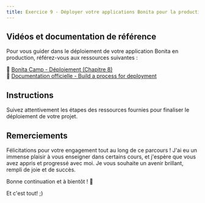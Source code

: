 ```yaml
---
title: Exercice 9 - Déployer votre applications Bonita pour la production
---  
```


## Vidéos et documentation de référence  

Pour vous guider dans le déploiement de votre application Bonita en production, référez-vous aux ressources suivantes :  

🔗 [Bonita Camp - Déploiement (Chapitre 8)](https://fr.bonitasoft.com/videos/bonita-camp-deploiement-chapitre-8)  
📖 [Documentation officielle - Build a process for deployment](https://documentation.bonitasoft.com/bonita/latest/build-a-process-for-deployment)  

## Instructions  
Suivez attentivement les étapes des ressources fournies pour finaliser le déploiement de votre projet.  

## Remerciements  
Félicitations pour votre engagement tout au long de ce parcours ! J'ai eu un immense plaisir à vous enseigner dans certains cours, et j'espère que vous avez appris et progressé avec moi. Je vous souhaite un avenir brillant, rempli de joie et de succès.  

Bonne continuation et à bientôt ! 🚀  
 

 Et c'est tout! ;)
